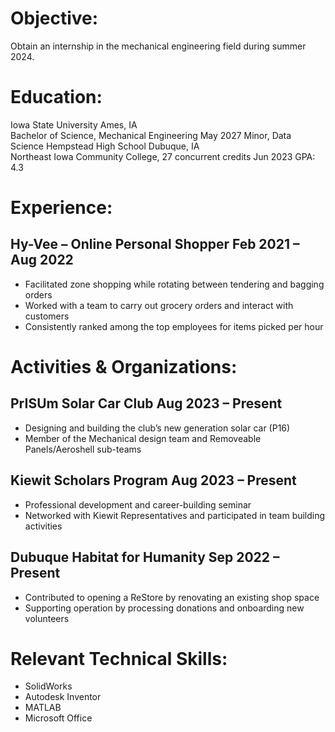 # Objective:
Obtain an internship in the mechanical engineering field during summer 2024.

# Education:
Iowa State University                                                                                                          Ames, IA                                                                                        
Bachelor of Science, Mechanical Engineering                                                                  May 2027
Minor, Data Science
Hempstead High School                                                                                                Dubuque, IA                                                                                
Northeast Iowa Community College, 27 concurrent credits                                               Jun 2023
GPA: 4.3

# Experience: 
## Hy-Vee – Online Personal Shopper                                                                 Feb 2021 – Aug 2022
* Facilitated zone shopping while rotating between tendering and bagging orders
* Worked with a team to carry out grocery orders and interact with customers
* Consistently ranked among the top employees for items picked per hour

# Activities & Organizations:
## PrISUm Solar Car Club                                                                                      Aug 2023 – Present
* Designing and building the club’s new generation solar car (P16)
* Member of the Mechanical design team and Removeable Panels/Aeroshell sub-teams

## Kiewit Scholars Program                                                                                    Aug 2023 – Present
* Professional development and career-building seminar
* Networked with Kiewit Representatives and participated in team building activities

## Dubuque Habitat for Humanity                                                                           Sep 2022 – Present
* Contributed to opening a ReStore by renovating an existing shop space
* Supporting operation by processing donations and onboarding new volunteers

# Relevant Technical Skills:
* SolidWorks
* Autodesk Inventor
* MATLAB
* Microsoft Office

